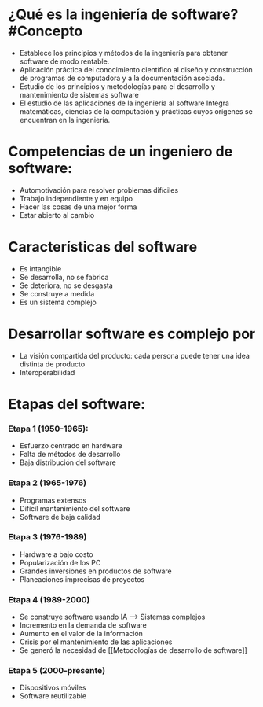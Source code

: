 # ¿Qué es la ingeniería de software? #Concepto 
- Establece los principios y métodos de la ingeniería para obtener software de modo rentable.
- Aplicación práctica del conocimiento científico al diseño y construcción de programas de computadora y a la documentación asociada.
- Estudio de los principios y metodologías para el desarrollo y mantenimiento de sistemas software
- El estudio de las aplicaciones de la ingeniería al software Integra matemáticas, ciencias de la computación y prácticas cuyos orígenes se encuentran en la ingeniería. 

# Competencias de un ingeniero de software:
- Automotivación para resolver problemas difíciles
- Trabajo independiente y en equipo
- Hacer las cosas de una mejor forma
- Estar abierto al cambio

# Características del software
- Es intangible
- Se desarrolla, no se fabrica
- Se deteriora, no se desgasta
- Se construye a medida 
- Es un sistema complejo

# Desarrollar software es complejo por
- La visión compartida del producto: cada persona puede tener una idea distinta de producto
- Interoperabilidad

# Etapas del software:
### Etapa 1 (1950-1965):
- Esfuerzo centrado en hardware
- Falta de métodos de desarrollo
- Baja distribución del software
### Etapa 2 (1965-1976)
- Programas extensos
- Difícil mantenimiento del software
- Software de baja calidad
### Etapa 3 (1976-1989)
- Hardware a bajo costo
- Popularización de los PC
- Grandes inversiones en productos de software
- Planeaciones imprecisas de proyectos
### Etapa 4 (1989-2000)
- Se construye software usando IA --> Sistemas complejos
- Incremento en la demanda de software
- Aumento en el valor de la información
- Crisis por el mantenimiento de las aplicaciones
- Se generó la necesidad de [[Metodologías de desarrollo de software]]
### Etapa 5 (2000-presente)
- Dispositivos móviles
- Software reutilizable

